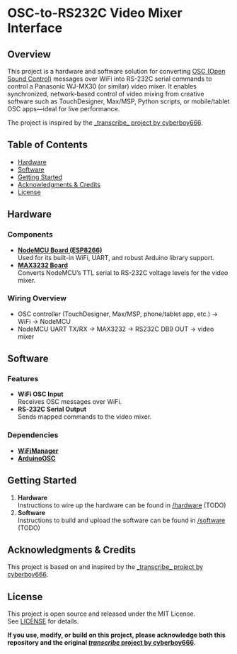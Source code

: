# OSC-to-RS232C Video Mixer Interface

## Overview

This project is a hardware and software solution for converting [OSC (Open Sound Control)](https://ccrma.stanford.edu/groups/osc/index.html) messages over WiFi into RS-232C serial commands to control a Panasonic WJ-MX30 (or similar) video mixer. It enables synchronized, network-based control of video mixing from creative software such as TouchDesigner, Max/MSP, Python scripts, or mobile/tablet OSC apps—ideal for live performance.

The project is inspired by the [\_transcribe\_ project by cyberboy666](https://github.com/cyberboy666/_transcribe_).

## Table of Contents

- [Hardware](#hardware)
- [Software](#software)
- [Getting Started](#getting-started)
- [Acknowledgments & Credits](#acknowledgments--credits)
- [License](#license)

## Hardware

### Components

- [**NodeMCU Board (ESP8266)**](https://www.nodemcu.com/index_en.html)  
  Used for its built-in WiFi, UART, and robust Arduino library support.
- [**MAX3232 Board**](https://www.amazon.com/dp/B0DC3DDM1K?ref=ppx_yo2ov_dt_b_fed_asin_title)  
  Converts NodeMCU’s TTL serial to RS-232C voltage levels for the video mixer.

### Wiring Overview

- OSC controller (TouchDesigner, Max/MSP, phone/tablet app, etc.) → WiFi → NodeMCU
- NodeMCU UART TX/RX → MAX3232 → RS232C DB9 OUT → video mixer

## Software

### Features

- **WiFi OSC Input**  
  Receives OSC messages over WiFi.
- **RS-232C Serial Output**  
  Sends mapped commands to the video mixer.

### Dependencies

- [**WiFiManager**](https://github.com/tzapu/WiFiManager)
- [**ArduinoOSC**](https://github.com/hideakitai/ArduinoOSC)

## Getting Started

1. **Hardware**  
   Instructions to wire up the hardware can be found in [/hardware](/hardware/README.md) (TODO)
2. **Software**  
   Instructions to build and upload the software can be found in [/software](/software/README.md) (TODO)

## Acknowledgments & Credits

This project is based on and inspired by the [\_transcribe\_ project by cyberboy666](https://github.com/cyberboy666/_transcribe_).

## License

This project is open source and released under the MIT License.  
See [LICENSE](LICENSE) for details.

**If you use, modify, or build on this project, please acknowledge both this repository and the original [_transcribe_ project by cyberboy666](https://github.com/cyberboy666/_transcribe_).**
